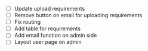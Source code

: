 - [ ] Update upload requirements
- [ ] Remove button on email for uploading requirements
- [ ] Fix routing 
- [ ] Add table for requirements
- [ ] Add email function on admin side
- [ ] Layout user page on admin